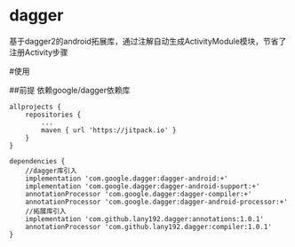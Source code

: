 # dagger

基于dagger2的android拓展库，通过注解自动生成ActivityModule模块，节省了注册Activity步骤

#使用

##前提
    依赖google/dagger依赖库

	allprojects {
		repositories {
			...
			maven { url 'https://jitpack.io' }
		}
	}
	
	dependencies {
	    //dagger库引入
        implementation 'com.google.dagger:dagger-android:+'
        implementation 'com.google.dagger:dagger-android-support:+'
        annotationProcessor 'com.google.dagger:dagger-compiler:+'
        annotationProcessor 'com.google.dagger:dagger-android-processor:+'
	    //拓展库引入
        implementation 'com.github.lany192.dagger:annotations:1.0.1'
        annotationProcessor 'com.github.lany192.dagger:compiler:1.0.1'
	}
